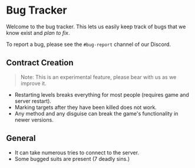 # Bug Tracker

Welcome to the bug tracker. This lets us easily keep track of bugs that we know exist and _plan to fix_.

To report a bug, please see the `#bug-report` channel of our Discord.

## Contract Creation

> Note: This is an experimental feature, please bear with us as we improve it.

-   Restarting levels breaks everything for most people (requires game and server restart).
-   Marking targets after they have been killed does not work.
-   Any method and any disguise can break the game's functionality in newer versions.

## General

-   It can take numerous tries to connect to the server.
-   Some bugged suits are present (7 deadly sins.)
